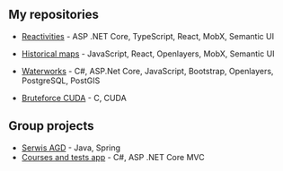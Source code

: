 ## My repositories
* [Reactivities](/../../../Reactivities) - ASP .NET Core, TypeScript, React, MobX, Semantic UI
* [Historical maps](/../../../hist-map) - JavaScript, React, Openlayers, MobX, Semantic UI
* [Waterworks](/../../../waterworks) - C#, ASP.Net Core, JavaScript, Bootstrap, Openlayers, PostgreSQL, PostGIS

* [Bruteforce CUDA](/../../../bruteforce-cuda) - C, CUDA


## Group projects
*  [Serwis AGD](/../../../AGD-serwis) - Java, Spring
*  [Courses and tests app](/../../../../wrobika/courses) - C#, ASP .NET Core MVC
  
<!--
**natamora/natamora** is a ✨ _special_ ✨ repository because its `README.md` (this file) appears on your GitHub profile.

Here are some ideas to get you started:

- 🔭 I’m currently working on ...
- 🌱 I’m currently learning ...
- 👯 I’m looking to collaborate on ...
- 🤔 I’m looking for help with ...
- 💬 Ask me about ...
- 📫 How to reach me: ...
- 😄 Pronouns: ...
- ⚡ Fun fact: ...
-->

